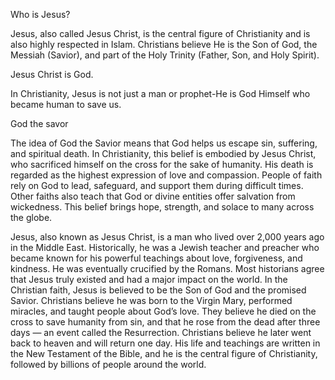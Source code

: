 Who is Jesus?

Jesus, also called Jesus Christ, is the central figure of Christianity and is also highly respected in Islam. Christians believe He is the Son of God, the Messiah (Savior), and part of the Holy Trinity (Father, Son, and Holy Spirit).

Jesus Christ is God.

In Christianity, Jesus is not just a man or prophet-He is God Himself who became human to save us.

God the savor

The idea of God the Savior means that God helps us escape sin, suffering, and spiritual death. In Christianity, this belief is embodied by Jesus Christ, who sacrificed himself on the cross for the sake of humanity. His death is regarded as the highest expression of love and compassion. People of faith rely on God to lead, safeguard, and support them during difficult times. Other faiths also teach that God or divine entities offer salvation from wickedness. This belief brings hope, strength, and solace to many across the globe.

  Jesus, also known as Jesus Christ, is a man who lived over 2,000 years ago in the Middle East. Historically, he was a Jewish teacher and preacher who became known for his powerful teachings about love, forgiveness, and kindness. He was eventually crucified by the Romans. Most historians agree that Jesus truly existed and had a major impact on the world. In the Christian faith, Jesus is believed to be the Son of God and the promised Savior. Christians believe he was born to the Virgin Mary, performed miracles, and taught people about God’s love. They believe he died on the cross to save humanity from sin, and that he rose from the dead after three days — an event called the Resurrection. Christians believe he later went back to heaven and will return one day. His life and teachings are written in the New Testament of the Bible, and he is the central figure of Christianity, followed by billions of people around the world.
